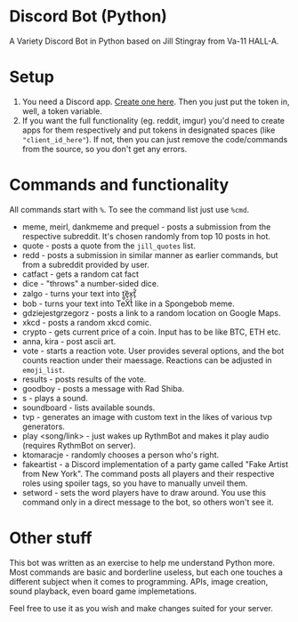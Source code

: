 # Discord Bot (Python)
A Variety Discord Bot in Python based on Jill Stingray from Va-11 HALL-A.

# Setup
1. You need a Discord app. [Create one here](https://discordapp.com/developers/applications). Then you just put the token in, well, a token variable.
2. If you want the full functionality (eg. reddit, imgur) you'd need to create apps for them respectively and put tokens in designated spaces (like `"client_id_here"`).  If not, then you can just remove the code/commands from the source, so you don't get any errors.

# Commands and functionality
All commands start with `%`. To see the command list just use `%cmd`.
* meme, meirl, dankmeme and prequel - posts a submission from the respective subreddit. It's chosen randomly from top 10 posts in hot.
* quote - posts a quote from the `jill_quotes` list.
* redd <subreddit> - posts a submission in similar manner as earlier commands, but from a subreddit provided by user.
* catfact - gets a random cat fact
* dice <number> - "throws" a number-sided dice.
* zalgo <text> - turns your text into ť̪̥ē̘̫x̨̞̗t̗̓̕
* bob <text> - turns your text into TeXt like in a Spongebob meme.
* gdziejestgrzegorz - posts a link to a random location on Google Maps.
* xkcd - posts a random xkcd comic.
* crypto <currency> - gets current price of a coin. Input has to be like BTC, ETH etc.
* anna, kira - post ascii art.
* vote <options> - starts a reaction vote. User provides several options, and the bot counts reaction under their maessage. Reactions can be adjusted in `emoji_list`.
* results - posts results of the vote.
* goodboy - posts a message with Rad Shiba.
* s <sound> - plays a sound.
* soundboard - lists available sounds.
* tvp <text> - generates an image with custom text in the likes of various tvp generators.
* play <song/link> - just wakes up RythmBot and makes it play audio (requires RythmBot on server).
* ktomaracje <people> - randomly chooses a person who's right.
* fakeartist <players> - a Discord implementation of a party game called "Fake Artist from New York". The command posts all players and their respective roles using spoiler tags, so you have to manually unveil them.
* setword <word> - sets the word players have to draw around. You use this command only in a direct message to the bot, so others won't see it.

# Other stuff
This bot was written as an exercise to help me understand Python more. Most commands are basic and borderline useless, but each one touches a different subject when it comes to programming. APIs, image creation, sound playback, even board game implemetations. 

Feel free to use it as you wish and make changes suited for your server.
